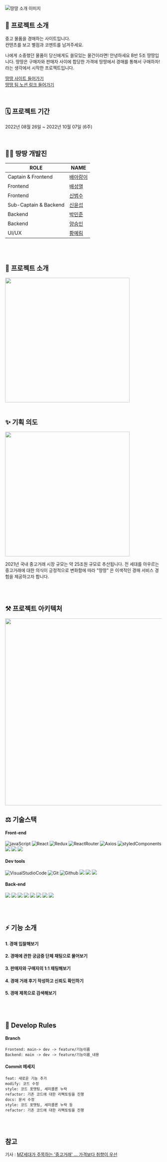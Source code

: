 ![땅땅 소개 이미지](https://user-images.githubusercontent.com/50540673/193454063-648c8a78-d599-4856-ae23-fab6e4a669fc.png)

## 🙌 프로젝트 소개
중고 물품을 경매하는 사이트입니다.<br>
컨텐츠를 보고 별점과 코멘트를 남겨주세요.

나에게 소중했던 물품이 당신에게도 쓸모있는 물건이라면!
안녕하세요 B반 5조 땅땅입니다.
땅땅은 구매자와 판매자 사이에 합당한 가격에 땅땅에서 경매를 통해서 구매하자! 라는 생각에서 시작한 프로젝트입니다.

[땅땅 사이트 들어가기](https://www.ddangddang.world)<br />
[땅땅 팀 노션 링크 들어가기](https://typhoon-sphere-952.notion.site/6d35e88c83f74a48a069e2e5f093cf35)

<br>

## 🗓 프로젝트 기간
2022년 08월 26일 ~ 2022년 10월 07일 (6주)

<br>

## 🧑‍💻 땅땅 개발진

| ROLE                    | NAME            | 
| ------------------------| --------------- |
| Captain & Frontend      | [배아랑이](https://github.com/raaang) |         
| Frontend                |  [배성열](https://github.com/Baedollee)  |         
| Frontend                |  [신범수](https://github.com/BUMSUSHN)  |       
| Sub-Captain & Backend   |  [신윤섭](https://github.com/shinyounseob1022)  |          
| Backend                 |  [박민준](https://github.com/pmjn1025)  |         
| Backend                 |  [양승인](https://github.com/SeunginYang)  |         
| UI/UX                   |  [황예림](https://www.figma.com/file/C9WS4fuiC3THW7OjkpwS0d/%ED%95%AD%ED%95%B499_B%EB%B0%98-5%EC%A1%B0_%EB%95%85%EB%95%85?node-id=0%3A1)  |         

<br><br>

## :book: 프로젝트 소개
<img src ="https://user-images.githubusercontent.com/109058715/192777604-87eea6c3-ce9b-43ec-a697-f95e4a13d8fb.png" width="400px" height="400px" >
<br><br>

## :sparkles: 기획 의도

<img src ="https://user-images.githubusercontent.com/109058715/192780161-56ef26e7-4e47-46f2-9d26-3dd8df71157b.png" width="400px" height="400px" >

2021년 국내 중고거래 시장 규모는 약 25조원 규모로 추산됩니다. 전 세대를 아우르는 중고거래에 대한 의식이 긍정적으로 변화함에 따라 "땅땅" 은 이색적인 경매 서비스 경험을 
제공하고자 합니다.

<br><br>

## ⚒️ 프로젝트 아키텍처
<img src ="https://user-images.githubusercontent.com/50540673/193460656-22aa5fc0-886c-430b-a17f-fd27070789eb.png" width="1000px" height="600px" >

<br>

## ⚖️ 기술스택
#### Front-end
![javaScript](https://camo.githubusercontent.com/fe1c8df487dbc029d3a1819dcc5bf79e066f1307131191ac2b02de8c3c55da81/68747470733a2f2f696d672e736869656c64732e696f2f62616467652f4a6176615363726970742d4637444631453f7374796c653d266c6f676f3d4a617661536372697074266c6f676f436f6c6f723d7768697465)
![React](https://camo.githubusercontent.com/34c6a7afcc16731e2c4d73f3af9b275b172b2e46dc1e82be3f121a71fe067de9/68747470733a2f2f696d672e736869656c64732e696f2f62616467652f52656163742d3631444146423f7374796c653d266c6f676f3d5265616374266c6f676f436f6c6f723d7768697465)
![Redux](https://camo.githubusercontent.com/d58ceb12a14709c7049878ae358ef7628e42d4276108b758cbb66a8922e7ef3e/68747470733a2f2f696d672e736869656c64732e696f2f62616467652f52656475782d3736344142433f7374796c653d266c6f676f3d5265647578266c6f676f436f6c6f723d7768697465)
![ReactRouter](https://camo.githubusercontent.com/d257f8e18789ba1e6d34a9c63cbe150083c96b6f0da2eb059ae02422914ea80a/68747470733a2f2f696d672e736869656c64732e696f2f62616467652f526561637420526f757465722d4341343234353f7374796c653d266c6f676f3d526561637420526f75746572266c6f676f436f6c6f723d7768697465)
![Axios](https://camo.githubusercontent.com/809053601ae7a670d58865bd88e0f313cc5ced1c0915ff43aeb2ad1d1bf252c2/68747470733a2f2f696d672e736869656c64732e696f2f62616467652f4178696f732d3638323865323f7374796c653d)
![styledComponents](https://camo.githubusercontent.com/8d29f15964b1cb2254deccb293a2c444eee52078b3d448b6149c17c5ab40d2ce/68747470733a2f2f696d672e736869656c64732e696f2f62616467652f7374796c65642d636f6d706f6e656e74732d4442373039333f7374796c653d266c6f676f3d7374796c65642d636f6d706f6e656e7473266c6f676f436f6c6f723d7768697465)
<img src="https://img.shields.io/badge/Socket.io-010101?style=flat-square&logo=socket.io&logoColor=white" />
<img src="https://img.shields.io/badge/Stomp-010101?style=flat-square&logoColor=white" />
<img src="https://img.shields.io/badge/AWSAmplify-FF9900?style=flat-square&logo=awsaplify&logoColor=white" /> 

#### Dev tools 

![VisualStudioCode](https://camo.githubusercontent.com/e9f45e009429d35852b90e211cac4d3881b18471d8faa43b24bdaf4c8a19723b/68747470733a2f2f696d672e736869656c64732e696f2f62616467652f56697375616c2053747564696f20436f64652d3030374143433f7374796c653d266c6f676f3d56697375616c2053747564696f20436f6465266c6f676f436f6c6f723d7768697465)
![Git](https://camo.githubusercontent.com/a5e39b99ce3f82aa5b1d04379575311317fccec3787a98f9e8b94b4034142d3e/68747470733a2f2f696d672e736869656c64732e696f2f62616467652f4769742d4630353033323f7374796c653d266c6f676f3d476974266c6f676f436f6c6f723d7768697465)
![Github](https://camo.githubusercontent.com/245d233220d2b61c6e4c7177cf60be551e2be541c43c4deb25cd935903745233/68747470733a2f2f696d672e736869656c64732e696f2f62616467652f4769744875622d3138313731373f7374796c653d266c6f676f3d476974487562266c6f676f436f6c6f723d7768697465)
<img src="https://img.shields.io/badge/KakaoTalk-FFCD00?style=flat-square&logo=kakaotalk&logoColor=white" />
<img src="https://img.shields.io/badge/PWA-5A0FC8?style=flat-square&logo=pwa&logoColor=white" />
<img src="https://img.shields.io/badge/Redis-DC382D?style=flat-square&logo=redis&logoColor=white" />
#### Back-end
<img src="https://img.shields.io/badge/SpringBoot-6DB33F?style=flat-square&logo=spring&logoColor=white" /> <img src="https://img.shields.io/badge/MySQL-4479A1?style=flat-square&logo=mysql&logoColor=white" /> 
<img src="https://img.shields.io/badge/NGINX-009639?style=flat-square&logo=nginx&logoColor=white" /> 
<img src="https://img.shields.io/badge/Socket.io-010101?style=flat-square&logo=socket.io&logoColor=white" />
<img src="https://img.shields.io/badge/Stomp-010101?style=flat-square&logoColor=white" />
<img src="https://img.shields.io/badge/AmazonEC2-FF9900?style=flat-square&logo=amazonec2&logoColor=white" /> 
<img src="https://img.shields.io/badge/AmazonS3-569A31?style=flat-square&logo=amazons3&logoColor=white" /> 
<img src="https://img.shields.io/badge/AmazonRDS-527FFF?style=flat-square&logo=amazonrds&logoColor=white" /> 

<br><br>

## ⚡ 기능 소개

#### 1. 경매 입찰해보기
#### 2. 경매에 관한 궁금증 단체 채팅으로 물어보기
#### 3. 판매자와 구매자의 1:1 채팅해보기
#### 4. 경매 거래 후기 작성하고 신뢰도 확인하기
#### 5. 경매 제목으로 검색해보기

<br><br>

## :handshake: Develop Rules

#### Branch

```
Frontend: main-> dev -> feature/기능이름
Backend: main -> dev -> feature/기능이름_내용
```

#### Commit 메세지

```
feat: 새로운 기능 추가
modify: 코드 수정
style: 코드 포맷팅, 세미콜론 누락
refactor: 기존 코드에 대한 리펙토링을 진행
docs: 문서 수정
style: 코드 포맷팅, 세미콜론 누락 등
refactor: 기존 코드에 대한 리펙토링을 진행
```

<br><br>

## 참고

기사 : [MZ세대가 주목하는 '중고거래' ... 가격보다 취향이 우선](https://www.asiae.co.kr/article/2020082919563962172)



<br><br>
<br><br>
